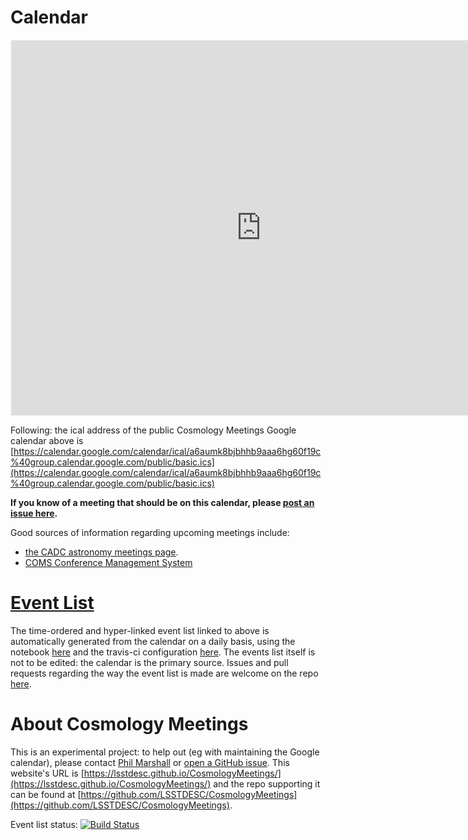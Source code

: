 # Calendar

<iframe src="https://calendar.google.com/calendar/embed?showTitle=0&showPrint=0&showAgenda=0&height=600&wkst=2&bgcolor=%23FBFAF7&src=a6aumk8bjbhhb9aaa6hg60f19c%40group.calendar.google.com&color=%23711616&ctz=America%2FLos_Angeles" style="border:solid 1px #fbfaf7" width="800" height="600" frameborder="0" scrolling="no">
</iframe>

Following: the ical address of the public Cosmology Meetings Google calendar above is [https://calendar.google.com/calendar/ical/a6aumk8bjbhhb9aaa6hg60f19c%40group.calendar.google.com/public/basic.ics](https://calendar.google.com/calendar/ical/a6aumk8bjbhhb9aaa6hg60f19c%40group.calendar.google.com/public/basic.ics)

**If you know of a meeting that should be on this calendar, please [post an issue here](https://github.com/LSSTDESC/CosmologyMeetings/issues/new?body=@drphilmarshall&title=New%20Meeting%3A%20<insert%20title%20here>).**

Good sources of information regarding upcoming meetings include: 
- [the CADC astronomy meetings page](http://www.cadc-ccda.hia-iha.nrc-cnrc.gc.ca/en/meetings/index.html).
- [COMS Conference Management System](https://www.conference-service.com/conferences/gravitation-and-cosmology.html)

# [Event List](https://github.com/LSSTDESC/CosmologyMeetings/blob/auto/EVENTS.md)

The time-ordered and hyper-linked event list linked to above is automatically generated from the calendar on a daily basis, using the notebook [here](https://github.com/LSSTDESC/CosmologyMeetings/blob/master/MakeEventList.ipynb) and the travis-ci configuration [here](https://github.com/LSSTDESC/CosmologyMeetings/blob/master/.travis.yml). The events list itself is not to be edited: the calendar is the primary source. Issues and pull requests regarding the way the event list is made are welcome on the repo [here](https://github.com/LSSTDESC/CosmologyMeetings). 

# About Cosmology Meetings

This is an experimental project: to help out (eg with maintaining the Google calendar), please contact [Phil Marshall](pjm@stanford.edu) or [open a GitHub issue](https://github.com/LSSTDESC/CosmologyMeetings/issues). This website's URL is [https://lsstdesc.github.io/CosmologyMeetings/](https://lsstdesc.github.io/CosmologyMeetings/) and the repo supporting it can be found at [https://github.com/LSSTDESC/CosmologyMeetings](https://github.com/LSSTDESC/CosmologyMeetings).

Event list status: [![Build Status](https://travis-ci.org/LSSTDESC/CosmologyMeetings.svg?branch=master)](https://travis-ci.org/LSSTDESC/CosmologyMeetings)
